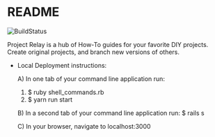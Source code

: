 # README
![BuildStatus](https://codeship.com/projects/9f631d00-7d77-0136-6bc8-4eb24753254f/status?branch=master)

Project Relay is a hub of How-To guides for your favorite DIY projects.
Create original projects, and branch new versions of others.

* Local Deployment instructions:

  A) In one tab of your command line application run:
    1)  $ ruby shell_commands.rb
    2)  $ yarn run start

  B) In a second tab of your command line application run:
    $ rails s

  C) In your browser, navigate to localhost:3000
